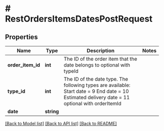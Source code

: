 # # RestOrdersItemsDatesPostRequest

## Properties

Name | Type | Description | Notes
------------ | ------------- | ------------- | -------------
**order_item_id** | **int** | The ID of the order item that the date belongs to optional  with typeId |
**type_id** | **int** | The ID of the date type. The following types are available:  Start date &#x3D; 9 End date &#x3D; 10 Estimated delivery date &#x3D; 11  optional  with orderItemId |
**date** | **string** |  |

[[Back to Model list]](../../README.md#models) [[Back to API list]](../../README.md#endpoints) [[Back to README]](../../README.md)
